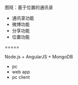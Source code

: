 图班：基于位置的通讯录
+ 通讯录功能
+ 微博功能    
+ 分享功能  
+ 位置功能       

=====

Node.js + AngularJS + MongoDB
+ pc 
+ web app
+ pc client

